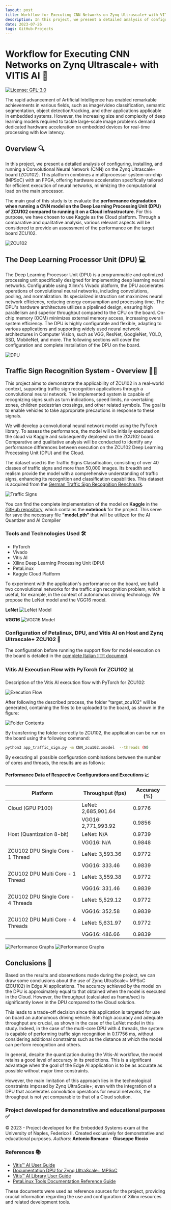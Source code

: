 ```yaml
---
layout: post
title: Workflow for Executing CNN Networks on Zynq Ultrascale+ with VITIS AI
description: In this project, we present a detailed analysis of configuring, installing, and running a Convolutional Neural Network (CNN) on the Zynq Ultrascale+ board (ZCU102). This platform combines a multiprocessor system-on-chip (MPSoC) with an FPGA, offering hardware acceleration specifically tailored for efficient execution of neural networks, minimizing the computational load on the main processor.
date: 2023-07-26
tags: GitHub-Projects
---
```


# Workflow for Executing CNN Networks on Zynq Ultrascale+ with VITIS AI  🚀

[![License: GPL-3.0](https://img.shields.io/badge/License-GPL--3.0-blue.svg)](https://www.gnu.org/licenses/gpl-3.0)

The rapid advancement of Artificial Intelligence has enabled remarkable achievements in various fields, such as image/video classification, semantic segmentation, object detection/tracking, and other applications applicable in embedded systems. However, the increasing size and complexity of deep learning models required to tackle large-scale image problems demand dedicated hardware acceleration on embedded devices for real-time processing with low latency.

## Overview 🔍

In this project, we present a detailed analysis of configuring, installing, and running a Convolutional Neural Network (CNN) on the Zynq Ultrascale+ board (ZCU102). This platform combines a multiprocessor system-on-chip (MPSoC) with an FPGA, offering hardware acceleration specifically tailored for efficient execution of neural networks, minimizing the computational load on the main processor.

The main goal of this study is to evaluate the **performance degradation when running a CNN model on the Deep Learning Processing Unit (DPU) of ZCU102 compared to running it on a Cloud infrastructure**. For this purpose, we have chosen to use Kaggle as the Cloud platform. Through a comparative and qualitative analysis, various relevant aspects will be considered to provide an assessment of the performance on the target board ZCU102.

![ZCU102](https://github.com/LaErre9/Zynq_Ultrascale_Vitis_AI/assets/7995055/dc98d77c-8c22-4caf-9ea2-40a0cbe35b12)

## The Deep Learning Processor Unit (DPU) 💻

The Deep Learning Processor Unit (DPU) is a programmable and optimized processing unit specifically designed for implementing deep learning neural networks. Configurable using Xilinx's Vivado platform, the DPU accelerates operations of convolutional neural networks, including convolutions, pooling, and normalization. Its specialized instruction set maximizes neural network efficiency, reducing energy consumption and processing time. The DPU's hardware architecture utilizes a pipelined design, ensuring high parallelism and superior throughput compared to the CPU on the board. On-chip memory (OCM) minimizes external memory access, increasing overall system efficiency. The DPU is highly configurable and flexible, adapting to various applications and supporting widely used neural network architectures in Computer Vision, such as VGG, ResNet, GoogleNet, YOLO, SSD, MobileNet, and more. The following sections will cover the configuration and complete installation of the DPU on the board.

![DPU](https://github.com/LaErre9/Zynq_Ultrascale_Vitis_AI/assets/7995055/cbca3c51-95e0-4079-b991-380ae7344096)

## Traffic Sign Recognition System - Overview 🚦📸

This project aims to demonstrate the applicability of ZCU102 in a real-world context, supporting traffic sign recognition applications through a convolutional neural network. The implemented system is capable of recognizing signs such as turn indications, speed limits, no-overtaking zones, children pedestrian crossings, and other related symbols. The goal is to enable vehicles to take appropriate precautions in response to these signals.

We will develop a convolutional neural network model using the PyTorch library. To assess the performance, the model will be initially executed on the cloud via Kaggle and subsequently deployed on the ZCU102 board. Comparative and qualitative analysis will be conducted to identify any performance differences between execution on the ZCU102 Deep Learning Processing Unit (DPU) and the Cloud.

The dataset used is the Traffic Signs Classification, consisting of over 40 classes of traffic signs and more than 50,000 images. Its breadth and realism provide the model with a comprehensive understanding of traffic signs, enhancing its recognition and classification capabilities. This dataset is acquired from the [German Traffic Sign Recognition Benchmark](https://benchmark.ini.rub.de/).

![Traffic Signs](https://github.com/LaErre9/Zynq_Ultrascale_Vitis_AI/assets/7995055/6030b36b-f1f0-4515-93be-617842074c00)

You can find the complete implementation of the model on **Kaggle** in the [GitHub repository](https://github.com/LaErre9/Zynq_Ultrascale_Vitis_AI/blob/main/traffic_sign_recognition_lenet_vgg16.ipynb), which contains the **notebook** for the project. This serve for save the necessary file **"model.pth"** that will be utilized for the AI Quantizer and AI Compiler

### Tools and Technologies Used 🛠️

- PyTorch
- Vivado
- Vitis AI
- Xilinx Deep Learning Processing Unit (DPU)
- PetaLinux
- Kaggle Cloud Platform

To experiment with the application's performance on the board, we build two convolutional networks for the traffic sign recognition problem, which is useful, for example, in the context of autonomous driving technology. We propose the LeNet model and the VGG16 model.

**LeNet**
![LeNet Model](https://github.com/LaErre9/Zynq_Ultrascale_Vitis_AI/assets/7995055/2705e04d-d43f-4678-af20-baa3064ea98e)

**VGG16**
![VGG16 Model](https://github.com/LaErre9/Zynq_Ultrascale_Vitis_AI/assets/7995055/8f195511-2c6a-434b-914e-845859ed4e3d)

### Configuration of Petalinux, DPU, and Vitis AI on Host and Zynq Ultrascale+ ZCU102 🔧

The configuration before running the support flow for model execution on the board is detailed in the [complete Italian 🇮🇹 document](https://github.com/LaErre9/Zynq_Ultrascale_Vitis_AI/blob/main/Configurazione%2C%20installazione%20ed%20esecuzione%20di%20una%20CNN%20sulla%20DPU%20della%20Zynq%20Ultrascale%2B_%20Valutazione%20delle%20prestazioni%20rispetto%20ad%20una%20GPU%20in%20Cloud%20-%20Embedded%20Systems%20wiki.pdf).

### Vitis AI Execution Flow with PyTorch for ZCU102 📊

Description of the Vitis AI execution flow with PyTorch for ZCU102: 

![Execution Flow](https://github.com/LaErre9/Zynq_Ultrascale_Vitis_AI/assets/7995055/40d3f43d-0196-4dfa-b5e7-f76766305d9b)

After following the described process, the folder "target_zcu102" will be generated, containing the files to be uploaded to the board, as shown in the figure: 

![Folder Contents](https://github.com/LaErre9/Zynq_Ultrascale_Vitis_AI/assets/7995055/51153cc1-d8cd-44fb-8117-1f03172082f4)

By transferring the folder correctly to ZCU102, the application can be run on the board using the following command:

```bash
python3 app_traffic_sign.py -m CNN_zcu102.xmodel  --threads (N) 
```

By executing all possible configuration combinations between the number of cores and threads, the results are as follows:

#### Performance Data of Respective Configurations and Executions 📈

| Platform | Throughput (fps) | Accuracy (%) |
|--------------|--------------|------------|
| Cloud (GPU P100) | LeNet: 2,685,901.64 | 0.9776 |
|                  | VGG16: 2,771,993.92 | 0.9856 |
| Host (Quantization 8-bit) | LeNet: N/A | 0.9739 |
|                            | VGG16: N/A | 0.9848 |
| ZCU102 DPU Single Core - 1 Thread | LeNet: 3,593.36 | 0.9772 |
|                                   | VGG16: 333.46 | 0.9839 |
| ZCU102 DPU Multi Core - 1 Thread | LeNet: 3,559.38 | 0.9772 |
|                                  | VGG16: 331.46 | 0.9839 |
| ZCU102 DPU Single Core - 4 Threads | LeNet: 5,529.12 | 0.9772 |
|                                    | VGG16: 352.58 | 0.9839 |
| ZCU102 DPU Multi Core - 4 Threads | LeNet: 5,631.97 | 0.9772 |
|                                  | VGG16: 486.66 | 0.9839 |

![Performance Graphs](https://github.com/LaErre9/Zynq_Ultrascale_Vitis_AI/assets/7995055/58af9fbd-5222-4500-8e0d-0e6b523e07e7)
![Performance Graphs](https://github.com/LaErre9/Zynq_Ultrascale_Vitis_AI/assets/7995055/5378a05f-78ee-46e3-bd44-623f756c0b7b)

## Conclusions 🎯

Based on the results and observations made during the project, we can draw some conclusions about the use of Zynq UltraScale+ MPSoC (ZCU102) in Edge AI applications. The accuracy achieved by the model on the DPU is approximately equal to that obtained when the model is executed in the Cloud. However, the throughput (calculated as frame/sec) is significantly lower in the DPU compared to the Cloud solution.

This leads to a trade-off decision since this application is targeted for use on board an autonomous driving vehicle. Both high accuracy and adequate throughput are crucial, as shown in the case of the LeNet model in this study. Indeed, in the case of the multi-core DPU with 4 threads, the system is capable of performing traffic sign recognition in 0.17756 ms, without considering additional constraints such as the distance at which the model can perform recognition and others.

In general, despite the quantization during the Vitis-AI workflow, the model retains a good level of accuracy in its predictions. This is a significant advantage when the goal of the Edge AI application is to be as accurate as possible without major time constraints.

However, the main limitation of this approach lies in the technological constraints imposed by Zynq UltraScale+; even with the integration of a DPU that accelerates convolution operations for neural networks, the throughput is not yet comparable to that of a Cloud solution.

### Project developed for demonstrative and educational purposes ✅

© 2023 - Project developed for the Embedded Systems exam at the University of Naples, Federico II. Created exclusively for demonstrative and educational purposes.
*Authors*: **Antonio Romano** - **Giuseppe Riccio**

### References 📚

- [Vitis™ AI User Guide](https://docs.xilinx.com/r/2.0-English/ug1414-vitis-ai/Vitis-AI-Overview)
- [Documentation DPU for Zynq UltraScale+ MPSoC](https://docs.xilinx.com/r/en-US/pg338-dpu?tocId=3xsG16y_QFTWvAJKHbisEw)
- [Vitis™ AI Library User Guide](https://docs.xilinx.com/r/2.0-English/ug1354-xilinx-ai-sdk/Introduction)
- [PetaLinux Tools Documentation Reference Guide](https://docs.xilinx.com/r/2021.1-English/ug1144-petalinux-tools-reference-guide/Overview)

These documents were used as reference sources for the project, providing crucial information regarding the use and configuration of Xilinx resources and related development tools.
